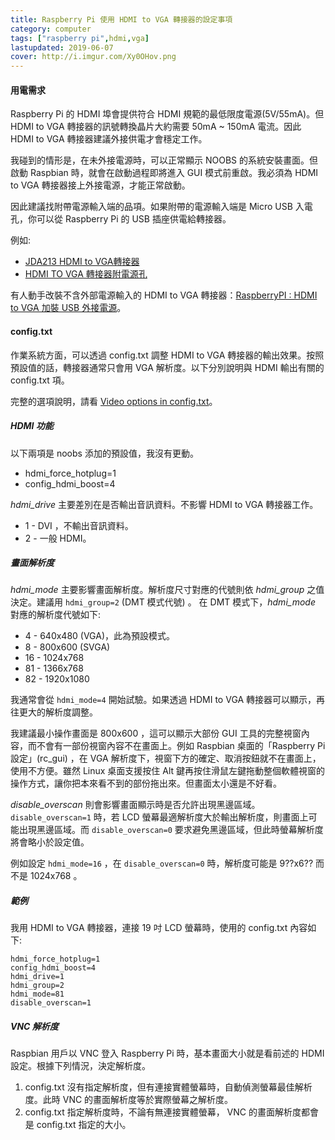 ```yaml
---
title: Raspberry Pi 使用 HDMI to VGA 轉接器的設定事項
category: computer
tags: ["raspberry pi",hdmi,vga]
lastupdated: 2019-06-07
cover: http://i.imgur.com/Xy0OHov.png
---
```


#### 用電需求

Raspberry Pi 的 HDMI 埠會提供符合 HDMI 規範的最低限度電源(5V/55mA)。但 HDMI to VGA 轉接器的訊號轉換晶片大約需要 50mA ~ 150mA 電流。因此 HDMI to VGA 轉接器建議外接供電才會穩定工作。

我碰到的情形是，在未外接電源時，可以正常顯示 NOOBS 的系統安裝畫面。但啟動 Raspbian 時，就會在啟動過程即將進入 GUI 模式前重啟。我必須為 HDMI to VGA 轉接器接上外接電源，才能正常啟動。

因此建議找附帶電源輸入端的品項。如果附帶的電源輸入端是 Micro USB 入電孔，你可以從 Raspberry Pi 的 USB 插座供電給轉接器。

例如:

* [JDA213 HDMI to VGA轉接器](https://tw.j5create.com/products/jda213)
* [HDMI TO VGA 轉接器附電源孔](https://24h.pchome.com.tw/prod/DCAX57-A90077VHQ)

有人動手改裝不含外部電源輸入的 HDMI to VGA 轉接器：[RaspberryPI : HDMI to VGA 加裝 USB 外接電源](http://gsyan888.blogspot.com/2013/07/raspberrypi-hdmi-to-vga-usb-power.html)。

<!--more-->

#### config.txt

作業系統方面，可以透過 config.txt 調整 HDMI to VGA 轉接器的輸出效果。按照預設值的話，轉接器通常只會用 VGA 解析度。以下分別說明與 HDMI 輸出有關的 config.txt 項。

完整的選項說明，請看 [Video options in config.txt](https://www.raspberrypi.org/documentation/configuration/config-txt/video.md)。

##### HDMI 功能

以下兩項是 noobs 添加的預設值，我沒有更動。

* hdmi_force_hotplug=1
* config_hdmi_boost=4

*hdmi_drive* 主要差別在是否輸出音訊資料。不影響 HDMI to VGA 轉接器工作。

* 1 - DVI ，不輸出音訊資料。
* 2 - 一般 HDMI。

##### 畫面解析度

*hdmi_mode* 主要影響畫面解析度。解析度尺寸對應的代號則依 *hdmi_group* 之值決定。建議用 `hdmi_group=2` (DMT 模式代號) 。
在 DMT 模式下，*hdmi_mode* 對應的解析度代號如下:

* 4 - 640x480 (VGA)，此為預設模式。
* 8 - 800x600 (SVGA)
* 16 - 1024x768
* 81 - 1366x768
* 82 - 1920x1080

我通常會從 `hdmi_mode=4` 開始試驗。如果透過 HDMI to VGA 轉接器可以顯示，再往更大的解析度調整。

我建議最小操作畫面是 800x600 ，這可以顯示大部份 GUI 工具的完整視窗內容，而不會有一部份視窗內容不在畫面上。例如 Raspbian 桌面的「Raspberry Pi 設定」(rc_gui) ，在 VGA 解析度下，視窗下方的確定、取消按鈕就不在畫面上，使用不方便。雖然 Linux 桌面支援按住 Alt 鍵再按住滑鼠左鍵拖動整個軟體視窗的操作方式，讓你把本來看不到的部份拖出來。但畫面太小還是不好看。

*disable_overscan* 則會影響畫面顯示時是否允許出現黑邊區域。`disable_overscan=1` 時，若 LCD 螢幕最適解析度大於輸出解析度，則畫面上可能出現黑邊區域。而 `disable_overscan=0` 要求避免黑邊區域，但此時螢幕解析度將會略小於設定值。

例如設定 `hdmi_mode=16` ，在 `disable_overscan=0` 時，解析度可能是 9??x6?? 而不是 1024x768 。

##### 範例

我用 HDMI to VGA 轉接器，連接 19 吋 LCD 螢幕時，使用的 config.txt 內容如下:

```
hdmi_force_hotplug=1
config_hdmi_boost=4
hdmi_drive=1
hdmi_group=2
hdmi_mode=81
disable_overscan=1
```

##### VNC 解析度

Raspbian 用戶以 VNC 登入 Raspberry Pi 時，基本畫面大小就是看前述的 HDMI 設定。根據下列情況，決定解析度。

1. config.txt 沒有指定解析度，但有連接實體螢幕時，自動偵測螢幕最佳解析度。此時 VNC 的畫面解析度等於實際螢幕之解析度。
2. config.txt 指定解析度時，不論有無連接實體螢幕， VNC 的畫面解析度都會是 config.txt 指定的大小。
